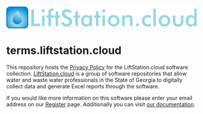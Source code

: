 ![Logo](https://github.com/Consolidated-Utilities/LiftStation.cloud-App-Icons/raw/master/Icons/Combined/Combined.png)
# terms.liftstation.cloud
This repository hosts the [Privacy Policy](https://privacy.liftstation.cloud) for the LiftStation.cloud software collection. [LiftStation.cloud](https://liftstation.cloud) is a group of software repositories that allow water and waste water professionals in the State of Georgia to digitally collect data and generate Excel reports through the software.

If you would like more information on this software please enter your email address on our [Register](https://liftstation.cloud/register) page. Additionally you can visit [our documentation](https://docs.liftstation.cloud).
